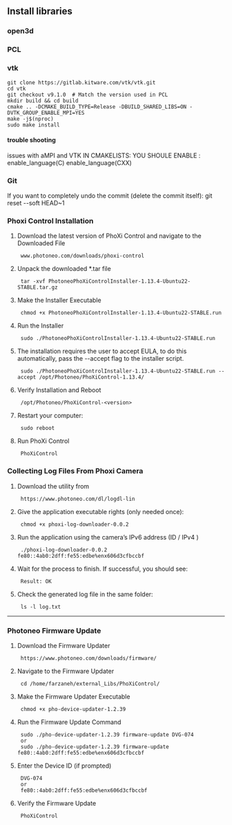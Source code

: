 







## Install libraries
### open3d



### PCL

### vtk

	git clone https://gitlab.kitware.com/vtk/vtk.git
	cd vtk
	git checkout v9.1.0  # Match the version used in PCL
	mkdir build && cd build
	cmake .. -DCMAKE_BUILD_TYPE=Release -DBUILD_SHARED_LIBS=ON -DVTK_GROUP_ENABLE_MPI=YES
	make -j$(nproc)
	sudo make install
	
	
	
#### trouble shooting
issues with aMPI and VTK
IN CMAKELISTS: YOU SHOULE ENABLE :
enable_language(C)
enable_language(CXX)



### Git
If you want to completely undo the commit (delete the commit itself):
	git reset --soft HEAD~1
	






### Phoxi Control Installation

1. Download the latest version of PhoXi Control and navigate to the Downloaded File

        www.photoneo.com/downloads/phoxi-control

2. Unpack the downloaded *.tar file

	    tar -xvf PhotoneoPhoXiControlInstaller-1.13.4-Ubuntu22-STABLE.tar.gz 

3. Make the Installer Executable

	    chmod +x PhotoneoPhoXiControlInstaller-1.13.4-Ubuntu22-STABLE.run

4. Run the Installer

	    sudo ./PhotoneoPhoXiControlInstaller-1.13.4-Ubuntu22-STABLE.run

5. The installation requires the user to accept EULA, to do this
automatically, pass the --accept flag to the installer script.

	    sudo ./PhotoneoPhoXiControlInstaller-1.13.4-Ubuntu22-STABLE.run --accept /opt/Photoneo/PhoXiControl-1.13.4/

6. Verify Installation and Reboot

        /opt/Photoneo/PhoXiControl-<version>

7. Restart your computer:

        sudo reboot

8. Run PhoXi Control

        PhoXiControl



### Collecting Log Files From Phoxi Camera

1. Download the utility from 
    
        https://www.photoneo.com/dl/logdl-lin

2. Give the application executable rights (only needed once):
   
        chmod +x phoxi-log-downloader-0.0.2
   
4. Run the application using the camera’s IPv6 address (ID / IPv4 )

        ./phoxi-log-downloader-0.0.2 fe80::4ab0:2dff:fe55:edbe%enx606d3cfbccbf

5. Wait for the process to finish. If successful, you should see:

        Result: OK

6. Check the generated log file in the same folder:

        ls -l log.txt

***
### Photoneo Firmware Update
1. Download the Firmware Updater

		https://www.photoneo.com/downloads/firmware/ 

2. Navigate to the Firmware Updater

		cd /home/farzaneh/external_Libs/PhoXiControl/

3. Make the Firmware Updater Executable

		chmod +x pho-device-updater-1.2.39

4. Run the Firmware Update Command

		sudo ./pho-device-updater-1.2.39 firmware-update DVG-074
		or
		sudo ./pho-device-updater-1.2.39 firmware-update fe80::4ab0:2dff:fe55:edbe%enx606d3cfbccbf


5. Enter the Device ID (if prompted)

		DVG-074
		or
		fe80::4ab0:2dff:fe55:edbe%enx606d3cfbccbf

6. Verify the Firmware Update


		PhoXiControl




